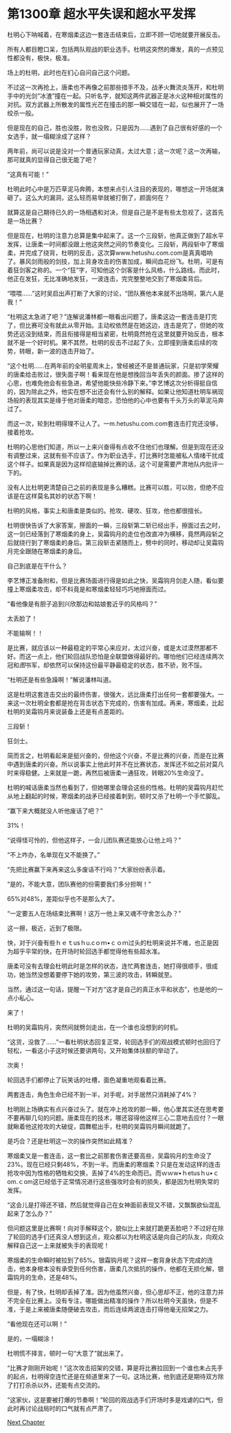 # 第1300章 超水平失误和超水平发挥

杜明心下呐喊着，在寒烟柔这边一套连击结束后，立即不顾一切地就要开展反击。

所有人都目瞪口呆，包括两队观战的职业选手。杜明这突然的爆发，真的一点预见性都没有，极快，极准。

场上的杜明，此时也在扪心自问自己这个问题。

不过这一次再抢上，唐柔也不再像之前那些措手不及，战矛火舞流炎荡开，和杜明手中的光剑“冰渣”撞在一起。只听名字，就知这两件武器正是冰火这种相对属性的对抗。双方武器上所散发的属性光芒在撞击的那一瞬交错在一起，似也展开了一场绞杀一般。

但是现在的自己，胜也没胜，败也没败，只是因为……遇到了自己很有好感的一个女选手，就一塌糊涂成了这样？

两年前，尚可以说是没对一个普通玩家动真，太过大意；这一次呢？这一次再输，那可就真的显得自己很无能了吧？

“这真有可能！”

杜明此时心中是万匹草泥马奔腾，本想来点引人注目的表现的，哪想这一开场就演砸了。这么大的漏洞，这么轻而易举就被打倒了，颜面何在？

就算这是自己期待已久的一场相遇和对决，但是自己是不是有些太忽视了，这首先是一场比赛？

但是现在，杜明的注意力总算是集中起来了。这一个三段斩，他真正做到了超水平发挥，让唐柔一时间都没跟上他这突然之间的节奏变化。三段斩，两段斩中了寒烟柔，并完成了绕背，杜明的反击，这次算www.hetushu.com.com是真真唱响了。暴风剑雨般的剑技，加上背身攻击的伤害加成，瞬间血花纷飞。杜明，可是有着狂剑客之称的。一个“狂”字，可知他这个剑客是什么风格，什么路线。而此时，他正在发狂，无比准确地发狂，一波连击，完完整整地交到了寒烟柔背后。

“喂喂……”这时吴启出声打断了大家的讨论，“团队赛他本来就不出场啊，第六人是我！”

“杜明这太急进了吧？”连解说潘林都一眼看出问题了。唐柔这边一套连击是打完了，但比赛可没有就此从零开始。主动权依然是在她这边，连击是完了，但她的攻势还远没到结束，而且衔接得是相当紧密，杜明竟然抢在这里就要开始反击，根本就不是一个好时机。果不其然，杜明的反击不过起了头，立即撞到唐柔后续的攻势，转眼，新一波的连击开始了。

“这个杜明……在两年前的全明星周末上，曾经被还不是普通玩家，只是初学荣耀的唐柔给击败过，很失面子啊！看来现在他是想挽回当年丢失的颜面。掺了这样的心思，也难免他会有些急进，希望他能快些冷静下来。”李艺博这次分析得挺自信的，因为除此之外，他实在想不出还会有什么别的解释。如果让他知道杜明车祸现场般的表现其实是缘于他对唐柔的暗恋，恐怕他的心中也要有千头万头的草泥马奔过了。

而这一次，轮到杜明得理不让人了。一m.hetushu.com.com套连击打完还没够，接着抢攻。

杜明的心思他们知道，所以一上来兴奋得有点收不住他们也理解。但是到现在还没有调整过来，这就有些不应该了。作为职业选手，打比赛时怎能被私人情绪干扰成这个样子。如果真是因为这样彻底输掉比赛的话，这个可是需要严肃地队内批评一下的。

没有人比杜明更清楚自己之前的表现是多么糟糕。比赛可以胜，可以败，但绝不应该是在这样莫名其妙的状态下啊！

杜明的风格，事实上和唐柔是类似的。抢攻、硬攻、狂攻，他也都很擅长。

杜明很快告诉了大家答案，擦面的一瞬，三段斩第二斩已经出手，擦面过去之时，这一剑已经落到了寒烟柔的身上，吴霜钩月的走位也改直冲为横移，竟然两段斩之后就绕行到了寒烟柔的身后。第三段斩击紧随而上，劈中的同时，移动却让吴霜钩月完全跟随在寒烟柔的身后。

自己到底是在干什么？

李艺博正准备附和，但是比赛场面进行得是如此之快，吴霜钩月剑走人随，看似要撞上寒烟柔攻击，却不料竟是和寒烟柔轻轻巧巧地擦面而过。

“看他像是有胆子追到兴欣那边和姑娘套近乎的风格吗？”

太丢脸了！

不能输啊！！

是比赛，就应该以一种最稳定的平常心来应对，太过兴奋，或是太过漠然那都不好。而这一点上，他们轮回战队恐怕是全联盟做得最好的。哪怕他们已经连续两次冠和*图*书军，却依然可以保持这份最平静最稳定的状态，胜不骄，败不馁。

“杜明还是有些急躁啊！”解说潘林叫道。

这是杜明这套连击交出的最终伤害，很强大，远比唐柔打出任何一套都要强大。一来这一次杜明全套都是抢在背击状态下完成的，伤害有加成。再来，寒烟柔，比起杜明的吴霜钩月来说装备上还是有点差距的。

三段斩！

狂剑士。

简而言之，杜明看起来是挺兴奋的，但他这个兴奋，不是比赛的兴奋，而是在比赛中遇到唐柔的兴奋。所以说事实上他此时并不在比赛状态，发挥还不如之前对莫凡时来得稳健。上来就是一跪，再然后被唐柔一通狂攻，转眼20%生命没了。

杜明的喊话唐柔当然也看到了，但她哪里会理会这些的性格。杜明的吴霜钩月赶忙从地上翻起的时候，寒烟柔的战矛已经接着刺到，顿时又杀了杜明一个手忙脚乱。

“赢下来大概就没人听他废话了吧？”

31%！

“说得怪可怜的，但他这样子，一会儿团队赛还能放心让他上吗？”

“不上咋办，名单现在又不能换了。”

“先把比赛赢下来再来这么多废话不行吗？”大家纷纷表示着。

“是的，不能大意，团队赛他的份需要我们多分担啊！”

65%对48%，差距似乎也不是那么大了。

“一定要五人在场结束比赛啊！这万一他上来又魂不守舍怎么办？”

这一擦，极近，近到了极限。

快，对于兴奋有些ｈｅｔusｈu.cｏｍ•ｃｏｍ过头的杜明来说并不难，也正是因为超乎平常的快，在开场时轮回选手都觉得他有些超水准。

唐柔可没有去理会杜明此时是怎样的状态，连忙两套连击，她打得很顺手，很成功，她当然没想着要停下她的攻势，第三波的攻击，转瞬就至。

当然，通过这一句话，提醒一下对方“这才是自己的真正水平和状态”，也是他的一点小私心。

来了！

杜明的吴霜钩月，突然间就劈剑走出，在一个谁也没想到的时机。

“这货，没救了……”一看杜明状态回复正常，轮回选手们的观战模式顿时也回归了轻松，一看这小子这时候还要讲两句，又开始集体扶额的举动了。

次奥！

轮回选手们都停止了玩笑话的吐槽，面色凝重地观看着比赛。

两套连击，角色生命已经不到一半，对手呢，对手居然只消耗掉了4%？

杜明刚上场确实有点兴奋过头了。就在冲上抢攻的那一瞬，他心里其实还在思考要不要再聊几句的问题。唐柔现在的技术，哪还容得他这样三心二意地去应付？一眼就瞅着他这抢攻的大破绽，圆舞棍出手，杜明的吴霜钩月瞬间就跪了。

是巧合？还是杜明这一次的操作突然如此精准？

寒烟柔又是一套连击，这一套比之前那套伤害还要高些，吴霜钩月的生命没了23%。现在已经只剩48%，不到一半。而唐柔的寒烟柔？只是在发动这样的连击抢攻中因为性格的牺牲和交换，丢掉了4%的生命而已。而ｗｗw•ｈetusｈu•ｃom.ｃom这已经低于正常情况进行这些强攻时会有的损失，都是因为杜明失常的发挥。

“这会儿是打得还不错，然后就觉得自己在女神面前表现又不错，又飘飘欲仙混乱起来了怎么办？”

但问题这里是比赛啊！向对手解释这个，貌似比上来就打跪更丢脸吧？不过好在除了轮回的选手们还真没人想到这点，观众都以为杜明这话是向自己的队友，向观众解释自己这一上来就被失手的表现呢！

寒烟柔的生命瞬时被拉到了65%。银霜钩月呢？这样一套背身状态下完成的连击，他本身根本没有承受到任何伤害，唐柔几次抵抗的操作，他都在无损化解，银霜钩月的生命，还是48%。

但是，有了快，杜明却丢掉了准。因为他虽然兴奋，但心思却不正，他的注意力并不完全在比赛上。没有专注，哪能做出精准的操作？所以杜明今天虽快，但是不准，于是上来被唐柔随便破去攻击，而后连续两波连击打得他毫无招架之力。

“看他现在还可以啊！”

是的，一塌糊涂！

杜明慌不择言，顿时一句“大意了”就出来了。

“比赛才刚刚开始呢！”这次攻击招架的交错，算是将比赛拉回到一个谁也未占先手的起点，杜明得空连忙还是在频道里来了一句。这场比赛，他到底还是期待双方除了打打杀杀以外，还能有点交流的。

“这家伙，这是要被打爆的节奏啊！”轮回的观战选手们开场时多是戏谑的口气，但此时再讨论战局时的口气就有点严肃了。



[Next Chapter](%E7%AC%AC1301%E7%AB%A0%20%E8%B5%A2%E5%BE%97%E6%9C%9F%E5%BE%85.md)